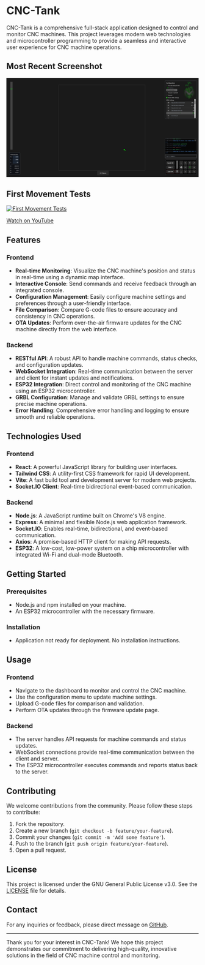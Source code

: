 # CNC-Tank

CNC-Tank is a comprehensive full-stack application designed to control and monitor CNC machines. This project leverages modern web technologies and microcontroller programming to provide a seamless and interactive user experience for CNC machine operations.

## Most Recent Screenshot
![Most Recent Screenshot](.progress/draft6.png)

## First Movement Tests
[![First Movement Tests](https://img.youtube.com/vi/2G3iSyjLAHg/0.jpg)](https://www.youtube.com/watch?v=2G3iSyjLAHg)

[Watch on YouTube](https://youtu.be/2G3iSyjLAHg)

## Features

### Frontend
- **Real-time Monitoring**: Visualize the CNC machine's position and status in real-time using a dynamic map interface.
- **Interactive Console**: Send commands and receive feedback through an integrated console.
- **Configuration Management**: Easily configure machine settings and preferences through a user-friendly interface.
- **File Comparison**: Compare G-code files to ensure accuracy and consistency in CNC operations.
- **OTA Updates**: Perform over-the-air firmware updates for the CNC machine directly from the web interface.

### Backend
- **RESTful API**: A robust API to handle machine commands, status checks, and configuration updates.
- **WebSocket Integration**: Real-time communication between the server and client for instant updates and notifications.
- **ESP32 Integration**: Direct control and monitoring of the CNC machine using an ESP32 microcontroller.
- **GRBL Configuration**: Manage and validate GRBL settings to ensure precise machine operations.
- **Error Handling**: Comprehensive error handling and logging to ensure smooth and reliable operations.

## Technologies Used

### Frontend
- **React**: A powerful JavaScript library for building user interfaces.
- **Tailwind CSS**: A utility-first CSS framework for rapid UI development.
- **Vite**: A fast build tool and development server for modern web projects.
- **Socket.IO Client**: Real-time bidirectional event-based communication.

### Backend
- **Node.js**: A JavaScript runtime built on Chrome's V8 engine.
- **Express**: A minimal and flexible Node.js web application framework.
- **Socket.IO**: Enables real-time, bidirectional, and event-based communication.
- **Axios**: A promise-based HTTP client for making API requests.
- **ESP32**: A low-cost, low-power system on a chip microcontroller with integrated Wi-Fi and dual-mode Bluetooth.

## Getting Started

### Prerequisites
- Node.js and npm installed on your machine.
- An ESP32 microcontroller with the necessary firmware.

### Installation
- Application not ready for deployment. No installation instructions.

## Usage

### Frontend
- Navigate to the dashboard to monitor and control the CNC machine.
- Use the configuration menu to update machine settings.
- Upload G-code files for comparison and validation.
- Perform OTA updates through the firmware update page.

### Backend
- The server handles API requests for machine commands and status updates.
- WebSocket connections provide real-time communication between the client and server.
- The ESP32 microcontroller executes commands and reports status back to the server.

## Contributing

We welcome contributions from the community. Please follow these steps to contribute:
1. Fork the repository.
2. Create a new branch (`git checkout -b feature/your-feature`).
3. Commit your changes (`git commit -m 'Add some feature'`).
4. Push to the branch (`git push origin feature/your-feature`).
5. Open a pull request.

## License

This project is licensed under the GNU General Public License v3.0. See the [LICENSE](LICENSE) file for details.

## Contact

For any inquiries or feedback, please direct message on [GitHub](https://github.com/MagicInUse).

---

Thank you for your interest in CNC-Tank! We hope this project demonstrates our commitment to delivering high-quality, innovative solutions in the field of CNC machine control and monitoring.
